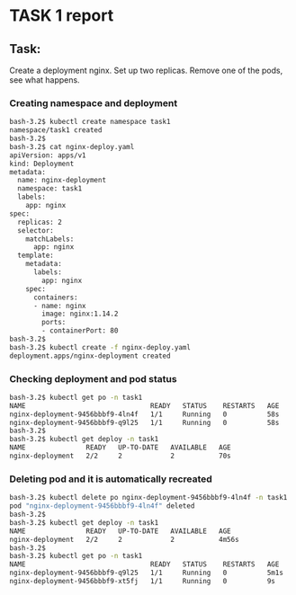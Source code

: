 # TASK 1 report

## Task:
Create a deployment nginx. Set up two replicas. Remove one of the pods, see what happens.

### Creating namespace and deployment
```bash
bash-3.2$ kubectl create namespace task1
namespace/task1 created
bash-3.2$
bash-3.2$ cat nginx-deploy.yaml
apiVersion: apps/v1
kind: Deployment
metadata:
  name: nginx-deployment
  namespace: task1
  labels:
    app: nginx
spec:
  replicas: 2
  selector:
    matchLabels:
      app: nginx
  template:
    metadata:
      labels:
        app: nginx
    spec:
      containers:
      - name: nginx
        image: nginx:1.14.2
        ports:
        - containerPort: 80
bash-3.2$
bash-3.2$ kubectl create -f nginx-deploy.yaml
deployment.apps/nginx-deployment created
```
### Checking deployment and pod status
```bash
bash-3.2$ kubectl get po -n task1
NAME                               READY   STATUS    RESTARTS   AGE
nginx-deployment-9456bbbf9-4ln4f   1/1     Running   0          58s
nginx-deployment-9456bbbf9-q9l25   1/1     Running   0          58s
bash-3.2$
bash-3.2$ kubectl get deploy -n task1
NAME               READY   UP-TO-DATE   AVAILABLE   AGE
nginx-deployment   2/2     2            2           70s
```

### Deleting pod and it is automatically recreated
```bash
bash-3.2$ kubectl delete po nginx-deployment-9456bbbf9-4ln4f -n task1
pod "nginx-deployment-9456bbbf9-4ln4f" deleted
bash-3.2$
bash-3.2$ kubectl get deploy -n task1
NAME               READY   UP-TO-DATE   AVAILABLE   AGE
nginx-deployment   2/2     2            2           4m56s
bash-3.2$
bash-3.2$ kubectl get po -n task1
NAME                               READY   STATUS    RESTARTS   AGE
nginx-deployment-9456bbbf9-q9l25   1/1     Running   0          5m1s
nginx-deployment-9456bbbf9-xt5fj   1/1     Running   0          9s
```

